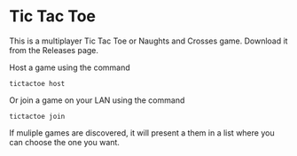 # Tic Tac Toe
This is a multiplayer Tic Tac Toe or Naughts and Crosses game. Download it from the Releases page.

Host a game using the command
```
tictactoe host
```
Or join a game on your LAN using the command
```
tictactoe join
```
If muliple games are discovered, it will present a them in a list where you can choose the one you want.
